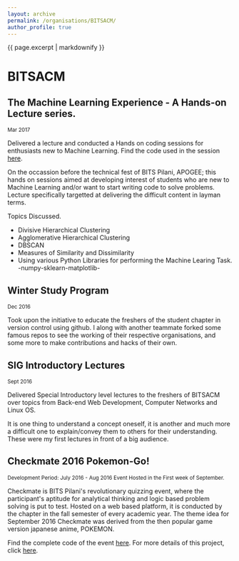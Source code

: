 ```yaml
---
layout: archive
permalink: /organisations/BITSACM/
author_profile: true
---
```


{{ page.excerpt | markdownify }}

# BITSACM

## The Machine Learning Experience - A Hands-on Lecture series.
<small>Mar 2017</small>

<p>Delivered a lecture and conducted a Hands on coding sessions for enthusiasts new to Machine Learning. Find the code used in the session <a href="https://github.com/jbnerd/The_Machine_Learning_Experience" id = "link">here</a>.</p>

<p>On the occassion before the technical fest of BITS Pilani, APOGEE; this hands on sessions aimed at developing interest of students who are new to Machine Learning and/or want to start writing code to solve problems. Lecture specifically targetted at delivering the difficult content in layman terms.</p>

<p>Topics Discussed.
	<ul>
		<li>Divisive Hierarchical Clustering</li>
		<li>Agglomerative Hierarchical Clustering</li>
		<li>DBSCAN</li>
		<li>Measures of Similarity and Dissimilarity</li>
		<li>Using various Python Libraries for performing the Machine Learing Task. -numpy-sklearn-matplotlib- </li>
	</ul>
</p>


## Winter Study Program
<small>Dec 2016</small>

<p>Took upon the initiative to educate the freshers of the student chapter in version control using github. I along with another teammate forked some famous repos to see the working of their respective organisations, and some more to make contributions and hacks of their own.</p>

## SIG Introductory Lectures
<small>Sept 2016</small>

<p>Delivered Special Introductory level lectures to the freshers of BITSACM over topics from Back-end Web Development, Computer Networks and Linux OS.</p>

<p>It is one thing to understand a concept oneself, it is another and much more a difficult one to explain/convey them to others for their understanding. These were my first lectures in front of a big audience.</p>


## Checkmate 2016 Pokemon-Go!
<small>Development Period: July 2016 - Aug 2016 </small>
<small>Event Hosted in the First week of September.</small>

<p>Checkmate is BITS Pilani's revolutionary quizzing event, where the participant's aptitude for analytical thinking and logic based problem solving is put to test. Hosted on a web based platform, it is conducted by the chapter in the fall semester of every academic year. The theme idea for September 2016 Checkmate was derived from the then popular game version japanese anime, POKEMON.</p>

<p>Find the complete code of the event <a href="https://github.com/jbnerd/Pokemon-Checkmate-2016">here</a>. For more details of this project, click <a href="/projects/Checkmate_2016_pokemon_go/" id = "link">here</a>.</p>




